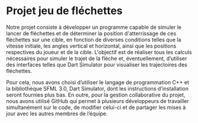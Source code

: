 # Projet jeu de fléchettes
Notre projet consiste à développer un programme capable de simuler le lancer de fléchettes et de déterminer la position d'atterrissage de ces fléchettes sur une cible, en fonction de diverses conditions telles que la vitesse initiale, les angles vertical et horizontal, ainsi que les positions respectives du joueur et de la cible. L'objectif est de réaliser tous les calculs nécessaires pour simuler le trajet de la flèche et, éventuellement, d’utiliser des interfaces telles que Dart Simulator pour visualiser les trajectoires des fléchettes.

Pour cela, nous avons choisi d’utiliser le langage de programmation C++ et la bibliothèque SFML 3.0, Dart Simulator, dont les instructions d’installation seront fournies plus bas. En outre, pour la gestion collaborative du projet, nous avons utilisé GitHub qui permet à plusieurs développeurs de travailler simultanément sur le code, de modifier celui-ci et de partager les mises à jour avec les autres membres de l’équipe.
